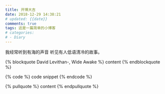 ```yaml
---
title: 开博大吉
date: 2018-12-29 14:38:21
# updated: {{date}}
comments: true
tags: 这是一篇简单的小博客
# categories:
# - Diary
---
```


我经常听到有海的声音
听见有人低语清冷的故事。

{% blockquote David Levithan-, Wide Awake %}
content
{% endblockquote %}

{% code %}
code snippet
{% endcode %}

{% pullquote %}
content
{% endpullquote %}
